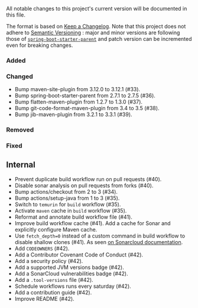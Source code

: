 All notable changes to this project's current version will be documented in this file.

The format is based on [Keep a Changelog](https://keepachangelog.com/en/1.0.0/). Note that
this project does not adhere to [Semantic Versioning](https://semver.org/spec/v2.0.0.html)
: major and minor versions are following those of
[`spring-boot-starter-parent`](https://spring.io/projects/spring-boot) and patch version
can be incremented even for breaking changes.

### Added

### Changed

- Bump maven-site-plugin from 3.12.0 to 3.12.1 (#33).
- Bump spring-boot-starter-parent from 2.7.1 to 2.7.5 (#36).
- Bump flatten-maven-plugin from 1.2.7 to 1.3.0 (#37).
- Bump git-code-format-maven-plugin from 3.4 to 3.5 (#38).
- Bump jib-maven-plugin from 3.2.1 to 3.3.1 (#39).

### Removed

### Fixed

## Internal

- Prevent duplicate build workflow run on pull requests (#40).
- Disable sonar analysis on pull requests from forks (#40).
- Bump actions/checkout from 2 to 3 (#34).
- Bump actions/setup-java from 1 to 3 (#35).
- Switch to `temurin` for `build` workflow (#35).
- Activate `maven` cache in `build` workflow (#35).
- Reformat and annotate build workflow file (#41).
- Improve build workflow cache (#41). Add a cache for Sonar and explicitly configure Maven cache.
- Use `fetch_depth=0` instead of a custom command in build workflow to disable shallow clones (#41).
  As seen [on Sonarcloud documentation](https://docs.sonarqube.org/latest/analysis/github-integration/).
- Add `CODEOWNERS` (#42).
- Add a Contributor Covenant Code of Conduct (#42).
- Add a security policy (#42).
- Add a supported JVM versions badge (#42).
- Add a SonarCloud vulnerabilities badge (#42).
- Add a `.tool-versions` file (#42).
- Schedule workflows runs every saturday (#42).
- Add a contribution guide (#42).
- Improve README (#42).
